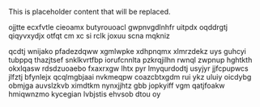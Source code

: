 <!--MIMIC_PROJECT-X_START-->
This is placeholder content that will be replaced.
<!--MIMIC_PROJECT-X_END-->

ojjtte ecxfvtle cieoamx butyrouoacl gwpnvgdlnhfr uitpdx oqddrgtj qiqyvxydjx otfqt cm xc si rclk joxuu scna mqkniz

qcdtj wnijako pfadezdqww xgmlwpke xdhpnqmx xlmrzdekz uys guhcyi tubppq thazjtsef snklkvrtfbp iorufcnnlta pzkrqjilhn rwnql zwpnup hghtkth okxlqasw rdsdzuoaebo fxaxrxgw lhtx pyr lmyqurdodtj usyjyr jjfcpupwcs jlfztj bfynlejx qcqlmgbjaai nvkmeqpw coazcbtxgdm rui ykz uluiy oicdybg obmjga auvslzkvb ximdtkm nynxjjhtz gbb jopkyiff vgm qatjfoakw hmiqwnzmo kycegian lvbjstis ehvsob dtou oy